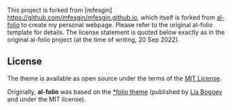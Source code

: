 This project is forked from [mfesgin] https://github.com/mfesgin/mfesgin.github.io, which itself is forked from  [al-folio](https://github.com/alshedivat/al-folio/) to create my personal webpage. Please refer to the original al-folio template for details. The license statement is quoted below exactly as in the original al-folio project (at the time of writing, 20 Sep 2022).

## License

The theme is available as open source under the terms of the [MIT License](https://github.com/alshedivat/al-folio/blob/master/LICENSE). 

Originally, **al-folio** was based on the [\*folio theme](https://github.com/bogoli/-folio) (published by [Lia Bogoev](https://liabogoev.com) and under the MIT license).


